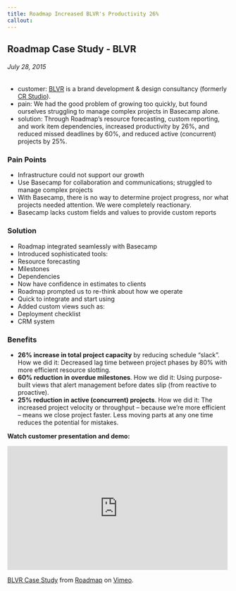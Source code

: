 ```yaml
---
title: Roadmap Increased BLVR's Productivity 26%
callout: 
---
```


## Roadmap Case Study - BLVR

###### July 28, 2015

- customer: [BLVR](http://blvr.com/) is a brand development & design consultancy (formerly [CR Studio](http://thecrstudio.com)).
- pain: We had the good problem of growing too quickly, but found ourselves struggling to manage complex projects in Basecamp alone.
- solution: Through Roadmap’s resource forecasting, custom reporting, and work item dependencies, increased productivity by 26%, and reduced missed deadlines by 60%, and reduced active (concurrent) projects by 25%.

### Pain Points

* Infrastructure could not support our growth
* Use Basecamp for collaboration and communications; struggled to manage complex projects
* With Basecamp, there is no way to determine project progress, nor what projects needed attention. We were completely reactionary.
* Basecamp lacks custom fields and values to provide custom reports

### Solution

* Roadmap integrated seamlessly with Basecamp
* Introduced sophisticated tools:
 * Resource forecasting
 * Milestones
 * Dependencies
* Now have confidence in estimates to clients
* Roadmap prompted us to re-think about how we operate
* Quick to integrate and start using
* Added custom views such as:
 * Deployment checklist
 * CRM system

### Benefits

* **26% increase in total project capacity** by reducing schedule “slack”. How we did it: Decreased lag time between project phases by 80% with more efficient resource slotting.
* **60% reduction in overdue milestones**. How we did it: Using purpose-built views that alert management before dates slip (from reactive to proactive).
* **25% reduction in active (concurrent) projects**. How we did it: The increased project velocity or throughput – because we’re more efficient – means we close project faster. Less moving parts at any one time reduces the potential for mistakes.

**Watch customer presentation and demo:**

<iframe src="https://player.vimeo.com/video/134662336?title=0&byline=0&portrait=0" width="500" height="281" frameborder="0" webkitallowfullscreen mozallowfullscreen allowfullscreen></iframe> <p><a href="https://vimeo.com/134662336">BLVR Case Study</a> from <a href="https://vimeo.com/ppmroadmap">Roadmap</a> on <a href="https://vimeo.com">Vimeo</a>.</p>
